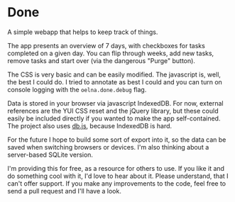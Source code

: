 # Done
A simple webapp that helps to keep track of things.

The app presents an overview of 7 days, with checkboxes for tasks completed on a given day. You can flip through weeks, add new tasks, remove tasks and start over (via the dangerous "Purge" button).

The CSS is very basic and can be easily modified. The javascript is, well, the best I could do. I tried to annotate as best I could and you can turn on console logging with the `oelna.done.debug` flag.

Data is stored in your browser via javascript IndexedDB. For now, external references are the YUI CSS reset and the jQuery library, but these could easily be included directly if you wanted to make the app self-contained. The project also uses [db.js](//github.com/aaronpowell/db.js), because IndexedDB is hard.

For the future I hope to build some sort of export into it, so the data can be saved when switching browsers or devices. I'm also thinking about a server-based SQLite version.

I'm providing this for free, as a resource for others to use. If you like it and do something cool with it, I'd love to hear about it. Please understand, that I can't offer support. If you make any improvements to the code, feel free to send a pull request and I'll have a look.
